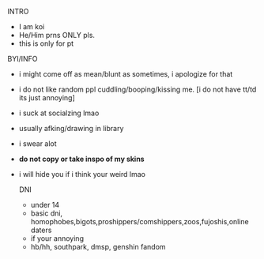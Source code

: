 
INTRO
- I am koi
- He/Him prns ONLY pls.
- this is only for pt

BYI/INFO
- i might come off as mean/blunt as sometimes, i apologize for that
- i do not like random ppl cuddling/booping/kissing me. [i do not have tt/td its just annoying]
- i suck at socialzing lmao 
- usually afking/drawing in library 
- i swear alot
- **do not copy or take inspo of my skins** 
- i will hide you if i think your weird lmao

  DNI
    - under 14 
    - basic dni, homophobes,bigots,proshippers/comshippers,zoos,fujoshis,online daters
    - if your annoying 
    - hb/hh, southpark, dmsp, genshin fandom

